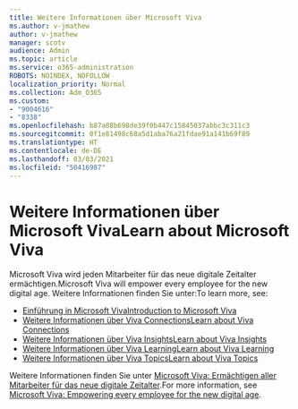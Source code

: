 ```yaml
---
title: Weitere Informationen über Microsoft Viva
ms.author: v-jmathew
author: v-jmathew
manager: scotv
audience: Admin
ms.topic: article
ms.service: o365-administration
ROBOTS: NOINDEX, NOFOLLOW
localization_priority: Normal
ms.collection: Adm_O365
ms.custom:
- "9004616"
- "8338"
ms.openlocfilehash: b87a08b698de39f0b447c15845037abbc3c311c3
ms.sourcegitcommit: 0f1e81498c68a5d1aba76a21fdae91a141b69f89
ms.translationtype: HT
ms.contentlocale: de-DE
ms.lasthandoff: 03/03/2021
ms.locfileid: "50416987"
---
```

# <a name="learn-about-microsoft-viva"></a><span data-ttu-id="52ce9-102">Weitere Informationen über Microsoft Viva</span><span class="sxs-lookup"><span data-stu-id="52ce9-102">Learn about Microsoft Viva</span></span>

<span data-ttu-id="52ce9-103">Microsoft Viva wird jeden Mitarbeiter für das neue digitale Zeitalter ermächtigen.</span><span class="sxs-lookup"><span data-stu-id="52ce9-103">Microsoft Viva will empower every employee for the new digital age.</span></span> <span data-ttu-id="52ce9-104">Weitere Informationen finden Sie unter:</span><span class="sxs-lookup"><span data-stu-id="52ce9-104">To learn more, see:</span></span>

- [<span data-ttu-id="52ce9-105">Einführung in Microsoft Viva</span><span class="sxs-lookup"><span data-stu-id="52ce9-105">Introduction to Microsoft Viva</span></span>](https://www.microsoft.com/microsoft-viva/overview)
- [<span data-ttu-id="52ce9-106">Weitere Informationen über Viva Connections</span><span class="sxs-lookup"><span data-stu-id="52ce9-106">Learn about Viva Connections</span></span>](https://aka.ms/VivaConnectionsBlog/)
- [<span data-ttu-id="52ce9-107">Weitere Informationen über Viva Insights</span><span class="sxs-lookup"><span data-stu-id="52ce9-107">Learn about Viva Insights</span></span>](https://aka.ms/VivaInsightsBlog)
- [<span data-ttu-id="52ce9-108">Weitere Informationen über Viva Learning</span><span class="sxs-lookup"><span data-stu-id="52ce9-108">Learn about Viva Learning</span></span>](https://aka.ms/VivaLearningBlog)
- [<span data-ttu-id="52ce9-109">Weitere Informationen über Viva Topics</span><span class="sxs-lookup"><span data-stu-id="52ce9-109">Learn about Viva Topics</span></span>](https://aka.ms/viva/topics/blog)

<span data-ttu-id="52ce9-110">Weitere Informationen finden Sie unter [Microsoft Viva: Ermächtigen aller Mitarbeiter für das neue digitale Zeitalter](https://www.microsoft.com/microsoft-365/blog/2021/02/04/microsoft-viva-empowering-every-employee-for-the-new-digital-age/).</span><span class="sxs-lookup"><span data-stu-id="52ce9-110">For more information, see [Microsoft Viva: Empowering every employee for the new digital age](https://www.microsoft.com/microsoft-365/blog/2021/02/04/microsoft-viva-empowering-every-employee-for-the-new-digital-age/).</span></span>
